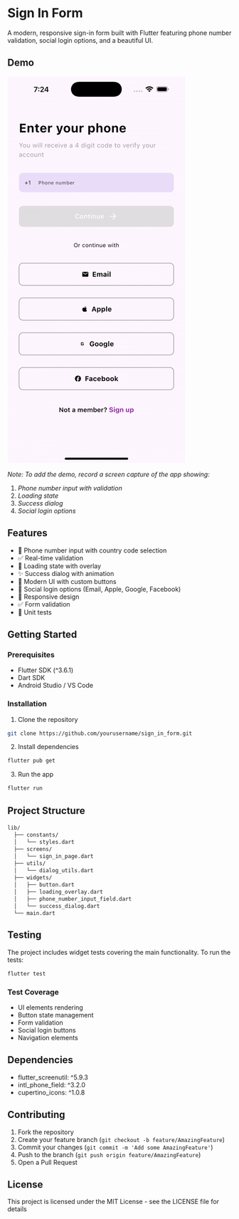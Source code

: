 # Sign In Form

A modern, responsive sign-in form built with Flutter featuring phone number validation, social login options, and a beautiful UI.

## Demo

![App Demo](demo/app_demo.gif)

_Note: To add the demo, record a screen capture of the app showing:_

1. _Phone number input with validation_
2. _Loading state_
3. _Success dialog_
4. _Social login options_

## Features

- 📱 Phone number input with country code selection
- ✅ Real-time validation
- 🔄 Loading state with overlay
- ✨ Success dialog with animation
- 🎨 Modern UI with custom buttons
- 🔗 Social login options (Email, Apple, Google, Facebook)
- 📱 Responsive design
- ✅ Form validation
- 🧪 Unit tests

## Getting Started

### Prerequisites

- Flutter SDK (^3.6.1)
- Dart SDK
- Android Studio / VS Code

### Installation

1. Clone the repository

```bash
git clone https://github.com/yourusername/sign_in_form.git
```

2. Install dependencies

```bash
flutter pub get
```

3. Run the app

```bash
flutter run
```

## Project Structure

```
lib/
  ├── constants/
  │   └── styles.dart
  ├── screens/
  │   └── sign_in_page.dart
  ├── utils/
  │   └── dialog_utils.dart
  ├── widgets/
  │   ├── button.dart
  │   ├── loading_overlay.dart
  │   ├── phone_number_input_field.dart
  │   └── success_dialog.dart
  └── main.dart
```

## Testing

The project includes widget tests covering the main functionality. To run the tests:

```bash
flutter test
```

### Test Coverage

- UI elements rendering
- Button state management
- Form validation
- Social login buttons
- Navigation elements

## Dependencies

- flutter_screenutil: ^5.9.3
- intl_phone_field: ^3.2.0
- cupertino_icons: ^1.0.8

## Contributing

1. Fork the repository
2. Create your feature branch (`git checkout -b feature/AmazingFeature`)
3. Commit your changes (`git commit -m 'Add some AmazingFeature'`)
4. Push to the branch (`git push origin feature/AmazingFeature`)
5. Open a Pull Request

## License

This project is licensed under the MIT License - see the LICENSE file for details
